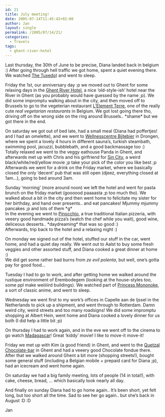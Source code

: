 ```yaml
---
id: 21
title: July meeting!
date: 2005-07-14T11:45:42+02:00
author: Jan
layout: single
permalink: /2005/07/14/21/
categories:
  - Travels
tags:
  - ghent-river-hotel
---
```

Last thursday, the 30th of June to be precise, Diana landed back in belgium :) After going through hell traffic we got home, spent a quiet evening there. We watched [The Tuxedo](http://www.imdb.com/title/tt0290095/)) and went to sleep.

Friday the 1st, our anniversary day :p we moved out to Ghent for some relaxing days in the [Ghent River Hotel](http://www.ghent-river-hotel.be/), a nice &#8216;old-style-ish&#8217; hotel near the River in Ghent (as you probably would have guessed by the name ;p). We did some impromptu walking about in the city, and then moved off to Brussels to go to the vegeterian restaurant [L&#8217;Element Terre](http://www.resto.com/lelementterre/), one of the really cute _real vegetarian restaurants_ in Belgium. We got lost going there tho, driving off on the wrong side on the ring around Brussels.. \*shame\* but we got there in the end.

On saturday we got out of bed late, had a small meal (Diana had poffertjes! and I had an omelette), and we went to [Wellnesscentre Bijtebier](http://www.bijtebier.be/) in Drongen, where we spent a lovely 4 hours in different sauna&#8217;s, turkish steambath, swimming pool, jacuzzi, bubblebath, and a good backmassage too :)  
Totally relaxed we went to the veggy eathouse Panda in Ghent, and afterwards met up with Chris and his girlfriend for [Sin City](http://www.imdb.com/title/tt0401792/), a weird black/white/red/yellow movie ;p take your pick of the color you like best ;p  
Afterwards we went for a drink on the Friday market, where we basically closed the only &#8216;decent&#8217; pub that was still open (djeez, everything closed at 1am&#8230;), going to bed around 3am.

Sunday &#8216;morning&#8217; (more around noon) we left the hotel and went for pasta brunch on the friday market (goooood paaaasta ;p too much tho). We walked about a bit in the city and then went home to felicitate my sister for her birthday, and hand over presents.. and eat pancakes! Mjummy mjummy pancakes ;p and lots of them \*g\*  
In the evening we went to [Pinocchio](http://www.resto.be/ware/details.jsp?businessid=4725), a true traditional Italian pizzeria, with veeery good handmade pizza&#8217;s (watch the chef while you wait), good wine, deliceous desserts.. \*daydreaming\* that was so good :)  
Afterwards, trip back to the hotel and a relaxing night :)

On monday we signed out of the hotel, stuffed our stuff in the car, went home, and had a quiet day really. We went out to Aalst to buy some fresh veggies and other assorted stuff, and Diana cooked a great dinner at home :)  
We did get some rather bad burns from _ze evil polenta_, but well, one&#8217;s gotta pay for good food&#8230;

Tuesday I had to go to work, and after getting home we walked around the rustique environment of Erembodegem (looking at the house-styles too, some ppl make weiiiiird buildings). We watched part of [Princess Mononoke](http://www.imdb.com/title/tt0119698/), a sort of classic anime, and went to sleep.

Wednesday we went first to my work&#8217;s offices in Capelle aan de Ijssel in the Netherlands to pick up a shipment, and went through to Rotterdam. Damn weird city, weird streets and too many roadsigns! We did some impromptu shopping at Albert Hein, went home and Diana cooked a lovely dinner for us both (I did help a little bit ;p)

On thursday I had to work again, and in the eve we went off to the cinema to go watch [Madagascar](http://www.imdb.com/title/tt0351283/)! Great &#8216;kiddy&#8217; movie! I like to move-it move-it!

Friday we met up with Kim (a good friend) in Ghent, and went to the [Quetzal Chocolate-bar](http://www.chocoladebar.be/) in Ghent and had a veeery good Chocolate fondue there. After that we walked around Ghent a bit more (shopping streets!), bought some general stuff (including a Belgian mobile + prepaid card for Diana ;p), had an icecream and went home again.

On saturday we had a big family meeting, lots of people (14 in total!), with cake, cheese, bread, &#8230; which basically took nearly all day.

And finally on sunday Diana had to go home again.. It&#8217;s been short, yet felt long, but too short all the time. Sad to see her go again.. but she&#8217;s back in August :D :D

Jan